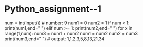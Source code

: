 # Python_assignment--1
num = int(input())                        # number: 9
num1 = 0
num2 = 1
if num < 1:
    print(num1,end=" ")
elif num >= 1:
    print(num2,end=" ")
    for x in range(1,num):
        num3 = num1 + num2
        num1 = num2
        num2 = num3
        print(num3,end=" ")                # output: 1,1,2,3,5,8,13,21,34
